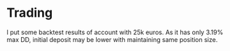 # Trading
I put some backtest results of account with 25k euros. As it has only 3.19% max DD, initial deposit may be lower with maintaining same position size.
